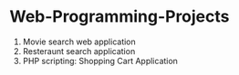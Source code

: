 # Web-Programming-Projects

1. Movie search web application
2. Resteraunt search application
3. PHP scripting: Shopping Cart Application
